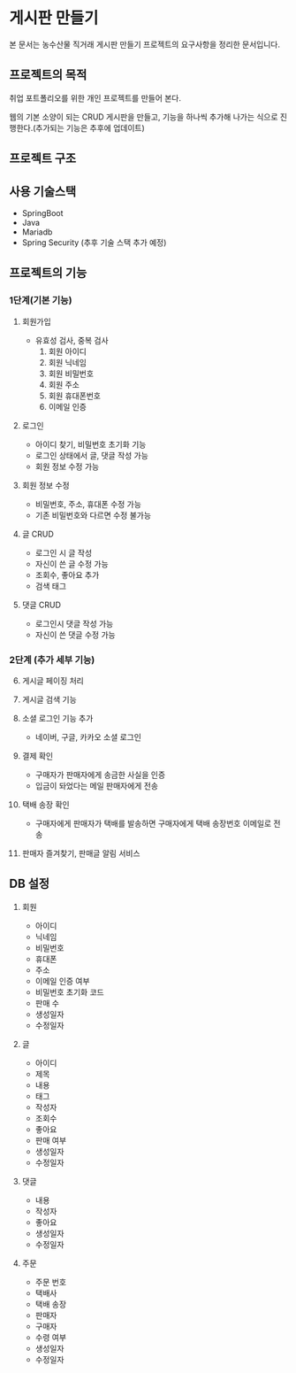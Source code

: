 # 게시판 만들기

본 문서는 농수산물 직거래 게시판 만들기 프로젝트의 요구사항을 정리한 문서입니다.

## 프로젝트의 목적

취업 포트폴리오를 위한 개인 프로젝트를 만들어 본다.

웹의 기본 소양이 되는 CRUD 게시판을 만들고, 기능을 하나씩 추가해 나가는 식으로 진행한다.(추가되는 기능은 추후에 업데이트)

## 프로젝트 구조

<!-- ![img.png](img/architecture.png) -->

## 사용 기술스택

- SpringBoot
- Java
- Mariadb
- Spring Security
  (추후 기술 스택 추가 예정)

## 프로젝트의 기능

### 1단계(기본 기능)

1. 회원가입
    - 유효성 검사, 중복 검사
        1. 회원 아이디
        2. 회원 닉네임
        3. 회원 비밀번호
        4. 회원 주소
        5. 회원 휴대폰번호
        6. 이메일 인증


2. 로그인
    - 아이디 찾기, 비밀번호 초기화 기능
    - 로그인 상태에서 글, 댓글 작성 가능
    - 회원 정보 수정 가능


3. 회원 정보 수정
    - 비밀번호, 주소, 휴대폰 수정 가능
    - 기존 비밀번호와 다르면 수정 불가능


4. 글 CRUD
    - 로그인 시 글 작성
    - 자신이 쓴 글 수정 가능
    - 조회수, 좋아요 추가
    - 검색 태그


5. 댓글 CRUD
    - 로그인시 댓글 작성 가능
    - 자신이 쓴 댓글 수정 가능

### 2단계 (추가 세부 기능)

6. 게시글 페이징 처리


7. 게시글 검색 기능


8. 소셜 로그인 기능 추가
    - 네이버, 구글, 카카오 소셜 로그인


9. 결제 확인
    - 구매자가 판매자에게 송금한 사실을 인증
    - 입금이 돠었다는 메일 판매자에게 전송


10. 택배 송장 확인
    - 구매자에게 판매자가 택배를 발송하면 구매자에게 택배 송장번호 이메일로 전송

11. 판매자 즐겨찾기, 판매글 알림 서비스

## DB 설정

1. 회원
    - 아이디
    - 닉네임
    - 비밀번호
    - 휴대폰
    - 주소
    - 이메일 인증 여부
    - 비밀번호 초기화 코드
    - 판매 수
    - 생성일자
    - 수정일자


2. 글
    - 아이디
    - 제목
    - 내용
    - 태그
    - 작성자
    - 조회수
    - 좋아요
    - 판매 여부
    - 생성일자
    - 수정일자


3. 댓글
    - 내용
    - 작성자
    - 좋아요
    - 생성일자
    - 수정일자


4. 주문
    - 주문 번호
    - 택배사
    - 택배 송장
    - 판매자
    - 구매자
    - 수령 여부
    - 생성일자
    - 수정일자



